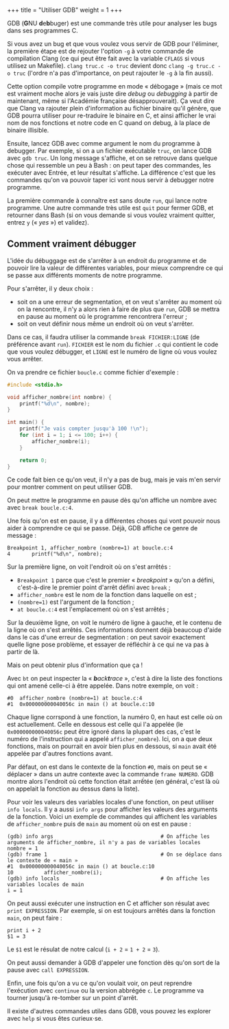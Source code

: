 +++
title = "Utiliser GDB"
weight = 1
+++

GDB (**G**NU **d**e**b**buger) est une commande très utile pour analyser
les bugs dans ses programmes C.

Si vous avez un bug et que vous voulez vous servir de GDB pour l'éliminer,
la première étape est de rejouter l'option `-g` à votre commande de compilation
Clang (ce qui peut être fait avec la variable `CFLAGS` si vous utilisez un Makefile).
`clang truc.c -o truc` devient donc `clang -g truc.c -o truc` (l'ordre n'a pas d'importance,
on peut rajouter le `-g` à la fin aussi).

Cette option compile votre programme en mode « débogage » (mais ce mot est vraiment
moche alors je vais juste dire *debug* ou *debugging* à partir de maintenant, même
si l'Académie française désapprouverait). Ça veut dire que Clang va rajouter plein
d'information au fichier binaire qu'il génère, que GDB pourra utiliser pour
re-traduire le binaire en C, et ainsi afficher le vrai nom de nos fonctions et notre
code en C quand on debug, à la place de binaire illisible.

Ensuite, lancez GDB avec comme argument le nom du programme à debugger. Par exemple, si
on a un fichier exécutable `truc`, on lance GDB avec `gdb truc`. Un long message
s'affiche, et on se retrouve dans quelque chose qui ressemble un peu à Bash : on peut
taper des commandes, les exécuter avec Entrée, et leur résultat s'affiche. La différence
c'est que les commandes qu'on va pouvoir taper ici vont nous servir à debugger notre programme.

La première commande à connaître est sans doute `run`, qui lance notre programme.
Une autre commande très utile est `quit` pour fermer GDB, et retourner dans Bash (si on
vous demande si vous voulez vraiment quitter, entrez `y` (« *yes* ») et validez).

## Comment vraiment débugger

L'idée du débuggage est de s'arrêter à un endroit du programme et de pouvoir
lire la valeur de différentes variables, pour mieux comprendre ce qui se passe
aux différents moments de notre programme.

Pour s'arrêter, il y deux choix :

- soit on a une erreur de segmentation, et on veut s'arrêter au moment où on la rencontre,
  il n'y a alors rien à faire de plus que `run`, GDB se mettra en pause au moment où
  le programme rencontrera l'erreur ;
- soit on veut définir nous même un endroit où on veut s'arrêter.

Dans ce cas, il faudra utiliser la commande `break FICHIER:LIGNE` (de préférence avant `run`).
`FICHIER` est le nom du fichier `.c` qui contient le code que vous voulez
débugger, et `LIGNE` est le numéro de ligne où vous voulez vous arrêter.

On va prendre ce fichier `boucle.c` comme fichier d'exemple :

```c
#include <stdio.h>

void afficher_nombre(int nombre) {
    printf("%d\n", nombre);
}

int main() {
    printf("Je vais compter jusqu'à 100 !\n");
    for (int i = 1; i <= 100; i++) {
        afficher_nombre(i);
    }

    return 0;
}
```

Ce code fait bien ce qu'on veut, il n'y a pas de bug, mais je vais
m'en servir pour montrer comment on peut utiliser GDB.

On peut mettre le programme en pause dès qu'on affiche un nombre avec
avec `break boucle.c:4`.

Une fois qu'on est en pause, il y a différentes choses qui vont pouvoir nous aider
à comprendre ce qui se passe. Déjà, GDB affiche ce genre de message :

```
Breakpoint 1, afficher_nombre (nombre=1) at boucle.c:4
4	    printf("%d\n", nombre);
```

Sur la première ligne, on voit l'endroit où on s'est arrêtés :

- `Breakpoint 1` parce que c'est le premier « *breakpoint* » qu'on a défini, c'est-à-dire
  le premier point d'arrêt défini avec `break` ;
- `afficher_nombre` est le nom de la fonction dans laquelle on est ;
- `(nombre=1)` est l'argument de la fonction ;
- `at boucle.c:4` est l'emplacement où on s'est arrêtés ;

Sur la deuxième ligne, on voit le numéro de ligne à gauche, et le contenu
de la ligne où on s'est arrêtés. Ces informations donnent déjà beaucoup d'aide
dans le cas d'une erreur de segmentation : on peut savoir exactement quelle ligne
pose problème, et essayer de réfléchir à ce qui ne va pas à partir de là.

Mais on peut obtenir plus d'information que ça !

Avec `bt` on peut inspecter la « _**b**ack**t**race_ », c'est à dire la liste des fonctions
qui ont amené celle-ci à être appelée. Dans notre exemple, on voit :

```
#0  afficher_nombre (nombre=1) at boucle.c:4
#1  0x000000000040056c in main () at boucle.c:10
```

Chaque ligne corrspond à une fonction, la numéro 0, en haut est celle où on
est actuellement. Celle en dessous est celle qui l'a appelée (le `0x000000000040056c`
peut être ignoré dans la plupart des cas, c'est le numéro de l'instruction qui
a appelé `afficher_nombre`). Ici, on a que deux fonctions, mais on pourrait en avoir
bien plus en dessous, si `main` avait été appelée par d'autres fonctions avant.

Par défaut, on est dans le contexte de la fonction `#0`, mais on peut se « déplacer »
dans un autre contexte avec la commande `frame NUMERO`. GDB montre alors l'endroit
où cette fonction était arrếtée (en général, c'est là où on appelait la fonction au dessus dans la liste).

Pour voir les valeurs des variables locales d'une fonction, on peut utiliser
`info locals`. Il y a aussi `info args` pour afficher les valeurs des arguments
de la fonction. Voici un exemple de commandes qui affichent les variables de
`afficher_nombre` puis de `main` au moment où on est en pause :

```
(gdb) info args                                   # On affiche les arguments de afficher_nombre, il n'y a pas de variables locales
nombre = 1
(gdb) frame 1                                     # On se déplace dans le contexte de « main »
#1  0x000000000040056c in main () at boucle.c:10
10	        afficher_nombre(i);
(gdb) info locals                                 # On affiche les variables locales de main
i = 1
```

On peut aussi exécuter une instruction en C et afficher son résulat avec `print EXPRESSION`.
Par exemple, si on est toujours arrêtés dans la fonction `main`, on peut faire :

```
print i + 2
$1 = 3
```

Le `$1` est le résulat de notre calcul (`i + 2` = `1 + 2` = `3`).

On peut aussi demander à GDB d'appeler une fonction dès qu'on sort de la pause
avec `call EXPRESSION`.

Enfin, une fois qu'on a vu ce qu'on voulait voir, on peut reprendre l'exécution
avec `continue` ou la version abbrégée `c`. Le programme va tourner jusqu'à re-tomber
sur un point d'arrêt.

Il existe d'autres commandes utiles dans GDB, vous pouvez les explorer avec `help`
si vous êtes curieux⋅se.
